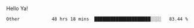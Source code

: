 Hello Ya!

<!--START_SECTION:waka-->

```text
Other            48 hrs 18 mins  █████████████████████░░░░   83.44 %
```

<!--END_SECTION:waka-->
